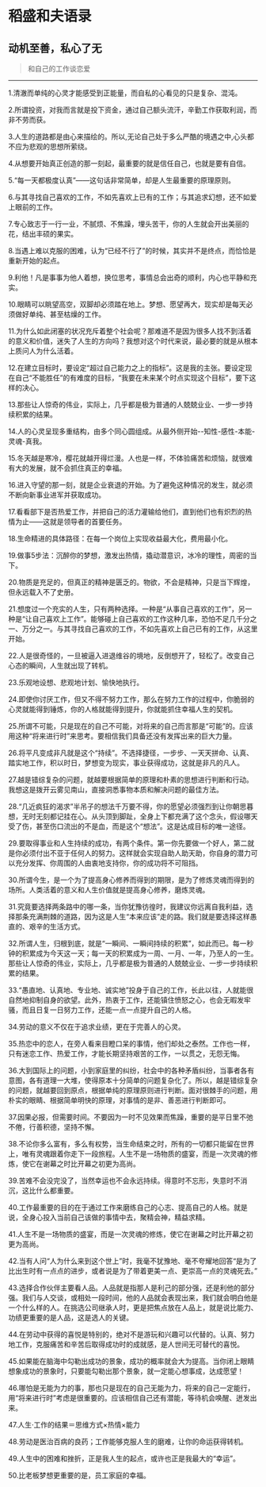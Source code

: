 # 稻盛和夫语录

## 动机至善，私心了无

>和自己的工作谈恋爱

---

1.清澈而单纯的心灵才能感受到正能量，而自私的心看见的只是复杂、混沌。

2.所谓投资，对我而言就是投下资金，通过自己额头流汗，辛勤工作获取利润，而非不劳而获。

3.人生的道路都是由心来描绘的。所以,无论自己处于多么严酷的境遇之中,心头都不应为悲观的思想所萦绕。

4.从想要开始真正创造的那一刻起，最重要的就是信任自己，也就是要有自信。

5.“每一天都极度认真”——这句话非常简单，却是人生最重要的原理原则。

6.与其寻找自己喜欢的工作，不如先喜欢上已有的工作；与其追求幻想，还不如爱上眼前的工作。

7.专心致志于一行一业，不腻烦、不焦躁，埋头苦干，你的人生就会开出美丽的花，结出丰硕的果实。

8.当遇上难以克服的困难，认为“已经不行了”的时候，其实并不是终点，而恰恰是重新开始的起点。

9.利他！凡是事事为他人着想，换位思考，事情总会出奇的顺利，内心也平静和充实。

10.眼睛可以眺望高空，双脚却必须踏在地上。梦想、愿望再大，现实却是每天必须做好单纯、甚至枯燥的工作。

11.为什么如此闭塞的状况充斥着整个社会呢？那难道不是因为很多人找不到活着的意义和价值，迷失了人生的方向吗？我想对这个时代来说，最必要的就是从根本上质问人为什么活着。

12.在建立目标时，要设定“超过自己能力之上的指标”。这是我的主张。要设定现在自己“不能胜任”的有难度的目标，“我要在未来某个时点实现这个目标”，要下这样的决心。

13.那些让人惊奇的伟业，实际上，几乎都是极为普通的人兢兢业业、一步一步持续积累的结果。

14.人的心灵呈现多重结构，由多个同心圆组成。从最外侧开始--知性-感性-本能-灵魂-真我。

15.冬天越是寒冷，樱花就越开得烂漫。人也是一样，不体验痛苦和烦恼，就很难有大的发展，就不会抓住真正的幸福。

16.进入守望的那一刻，就是企业衰退的开始。为了避免这种情况的发生，就必须不断向新事业进军并获取成功。

17.看看部下是否热爱工作，并把自己的活力灌输给他们，直到他们也有炽烈的热情为止——这就是领导者的首要任务。

18.生命精进的具体路径：在每一个岗位上实现收益最大化，费用最小化。

19.做事5步法：沉醉你的梦想，激发出热情，撬动潜意识，冰冷的理性，周密的当下。

20.物质是充足的，但真正的精神是匮乏的。物欲，不会是精神，只是当下辉煌，但永远载入不了史册。

21.想度过一个充实的人生，只有两种选择。一种是“从事自己喜欢的工作”，另一种是“让自己喜欢上工作”。能够碰上自己喜欢的工作这种几率，恐怕不足几千分之一、万分之一。与其寻找自己喜欢的工作，不如先喜欢上自己已有的工作，从这里开始。

22.人是很奇怪的，一旦被逼入进退维谷的境地，反倒想开了，轻松了。改变自己心态的瞬间，人生就出现了转机。

23.乐观地设想、悲观地计划、愉快地执行。

24.即使你讨厌工作，但又不得不努力工作，那么在努力工作的过程中，你脆弱的心灵就能得到锤炼，你的人格就能得到提升，你就能抓住幸福人生的契机。

25.所谓不可能，只是现在的自己不可能，对将来的自己而言那是“可能”的。应该用这种“将来进行时”来思考。要相信我们具备还没有发挥出来的巨大力量。

26.将平凡变成非凡就是这个“持续”。不选择捷径，一步步、一天天拼命、认真、踏实地工作，积以时日，梦想变为现实，事业获得成功，这就是非凡的凡人。

27.越是错综复杂的问题，就越要根据简单的原理和朴素的思想进行判断和行动。我想这是拨开云雾见南山，直接洞悉事物本质和解决问题的最佳方法。

28.“几近疯狂的渴求”半吊子的想法千万要不得，你的愿望必须强烈到让你朝思暮想，无时无刻都记挂在心。从头顶到脚趾，全身上下都充满了这个念头，假设哪天受了伤，甚至伤口流出的不是血，而是这个“想法”。这是达成目标的唯一途径。

29.要取得事业和人生持续的成功，有两个条件。第一你先要做一个好人，第二就是你必须付出不亚于任何人的努力。这样就会实现自助人助天助，你自身的潜力可以充分发挥、你周围的人由衷地支持你，你的成功将不可阻挡。

30.所谓今生，是一个为了提高身心修养而得到的期限，是为了修炼灵魂而得到的场所。人类活着的意义和人生价值就是提高身心修养，磨炼灵魂。

31.究竟要选择两条路中的哪一条，当你犹豫彷徨时，我建议你远离自我利益，选择那条充满荆棘的道路，因为这是人生“本来应该”走的路。我们就是要选择这样愚直的、艰辛的生活方式。

32.所谓人生，归根到底，就是“一瞬间、一瞬间持续的积累”，如此而已。每一秒钟的积累成为今天这一天；每一天的积累成为一周、一月、一年，乃至人的一生。那些让人惊奇的伟业，实际上，几乎都是极为普通的人兢兢业业、一步一步持续积累的结果。

33.“愚直地、认真地、专业地、诚实地”投身于自己的工作，长此以往，人就能很自然地抑制自身的欲望。此外，热衷于工作，还能镇住愤怒之心，也会无暇发牢骚，而且日复一日努力工作，还能一点一点提升自己的人格。

34.劳动的意义不仅在于追求业绩，更在于完善人的心灵。

35.热恋中的恋人，在旁人看来目瞪口呆的事情，他们却处之泰然。工作也一样，只有迷恋工作、热爱工作，才能长期坚持艰苦的工作，一以贯之，无怨无悔。

36.大到国际上的问题，小到家庭里的纠纷，社会中的各种矛盾纠纷，当事者各有意图，各有道理一大堆，使得原本十分简单的问题复杂化了。所以，越是错综复杂的问题，就越要回到原点，根据单纯的原理原则进行判断。面对很棘手的问题，用朴实的眼睛、根据简单明快的原理，对事情的是非、善恶进行判断即可。

37.因果必报，但需要时间。不要因为一时不见效果而焦躁，重要的是平日里不弛不倦，行善积德，坚持不懈。

38.不论你多么富有，多么有权势，当生命结束之时，所有的一切都只能留在世界上，唯有灵魂跟着你走下一段旅程。人生不是一场物质的盛宴，而是一次灵魂的修炼，使它在谢幕之时比开幕之初更为高尚。

39.苦难不会没完没了，当然幸运也不会永远持续。得意时不忘形，失意时不消沉，这比什么都重要。

40.工作最重要的目的在于通过工作来磨练自己的心志、提高自己的人格。就是说，全身心投入当前自己该做的事情中去，聚精会神，精益求精。

41.人生不是一场物质的盛宴，而是一次灵魂的修炼，使它在谢幕之时比开幕之初更为高尚。

42.当有人问“人为什么来到这个世上”时，我毫不犹豫地、毫不夸耀地回答“是为了比出生时有一点点的进步，或者说是为了带着更美一点、更崇高一点的灵魂死去。”

43.选择合作伙伴主要看人品。人品就是指那人是利己的部分强，还是利他的部分强。我们与人交谈，或相处一段时间，他的人品就会表现出来，我们就会明白他是一个什么样的人。在挑选公司继承人时，更是把焦点放在人品上，就是说比能力、功绩更重要的是人品，这是选人的关键。

44.在劳动中获得的喜悦是特别的，绝对不是游玩和兴趣可以代替的。认真、努力地工作，克服痛苦和辛苦后取得成功时的成就感，是人世间无可替代的喜悦。

45.如果能在脑海中勾勒出成功的景象，成功的概率就会大为提高。当你闭上眼睛想象成功的景象时，只要能勾勒出那个景象，就一定能心想事成，达成愿望！

46.哪怕是无能为力的事，那也只是现在的自己无能为力，将来的自己一定能行，用“将来进行时”考虑是很重要的。应该相信自己还有潜能，等待机会唤醒、迸发出来。

47.人生·工作的结果＝思维方式×热情×能力

48.劳动是医治百病的良药；工作能够克服人生的磨难，让你的命运获得转机。

49.人生中的困难和挫折，正是我人生的起点，或许也正是我最大的“幸运”。

50.比老板梦想更重要的是，员工家庭的幸福。